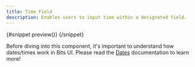 ```yaml
---
title: Time Field
description: Enables users to input time within a designated field.
---
```


<script>
	import { CalendarDateTime, CalendarDate, now, getLocalTimeZone, parseDate, today } from "@internationalized/date";
	import { APISection, ComponentPreviewV2, TimeFieldDemo, DemoContainer, Callout } from '$lib/components/index.js'
	let { schemas } = $props()
</script>

<ComponentPreviewV2 name="time-field-demo" componentName="Time Field">

{#snippet preview()}
<TimeFieldDemo />
{/snippet}

</ComponentPreviewV2>

<Callout type="tip" title="Heads up!">

Before diving into this component, it's important to understand how dates/times work in Bits UI. Please read the [Dates](/docs/dates) documentation to learn more!

</Callout>
